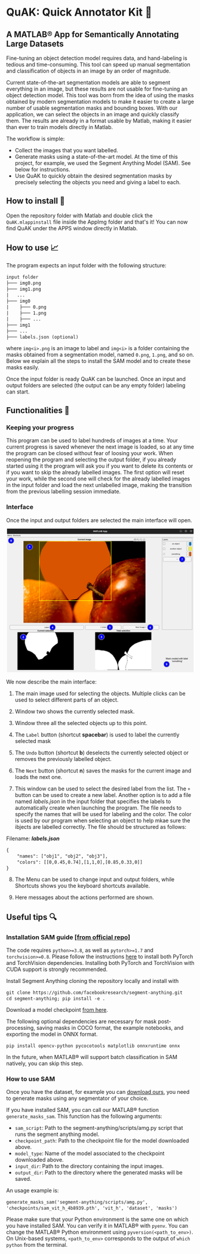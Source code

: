 # QuAK: Quick Annotator Kit :baby_chick:
## A MATLAB® App for Semantically Annotating Large Datasets
Fine-tuning an object detection model requires data, and hand-labeling is tedious and time-consuming. This tool can speed up manual segmentation and classification of objects in an image by an order of magnitude.

Current state-of-the-art segmentation models are able to segment everything in an image, but these results are not usable for fine-tuning an object detection model. 
This tool was born from the idea of using the masks obtained by modern segmentation models to make it easier to create a large number of usable segmentation masks and bounding boxes. With our application, we can select the objects in an image and quickly classify them. The results are already in a format usable by Matlab, making it easier than ever to train models directly in Matlab.

The workflow is simple:

- Collect the images that you want labelled.
- Generate masks using a state-of-the-art model. At the time of this project, for example, we used the Segment Anything Model (SAM). See below for instructions.
- Use QuAK to quickly obtain the desired segmentation masks by precisely selecting the objects you need and giving a label to each.

## How to install :floppy_disk:
Open the repository folder with Matlab and double click the `QuAK.mlappinstall` file inside the AppImg folder and that's it! You can now find QuAK under the APPS window directly in Matlab.

## How to use :chart_with_upwards_trend:
The program expects an input folder with the following structure:

```
input folder
├─── img0.png
├─── img1.png
|   ...
├─── img0
|    ├─── 0.png
|    ├─── 1.png
|    ├─── ...
├─── img1
├─── ...
├─── labels.json (optional)
```

where `img<i>.png` is an image to label and `img<i>` is a folder containing the masks obtained from a segmentation model, named `0.png`, `1.png`, and so on. Below we explain all the steps to install the SAM model and to create these masks easily.

Once the input folder is ready QuAK can be launched. Once an input and output folders are selected (the output can be any empty folder) labeling can start.

## Functionalities :closed_book:

### Keeping your progress
This program can be used to label hundreds of images at a time. Your current progress is saved whenever the next image is loaded, so at any time the program can be closed without fear of loosing your work. When reopening the program and selecting the output folder, if you already started using it  the program will ask you if you want to delete its contents or if you want to skip the already labelled images. The first option will reset your work, while the second one will check for the already labelled images in the input folder and load the next unlabelled image, making the transition from the previous labelling session immediate.

### Interface
Once the input and output folders are selected the main interface will open. 

<p align="center">
    <img src="./resources/quak_screenshot.png" width="500">
</p>

We now describe the main interface:

1) The main image used for selecting the objects. Multiple clicks can be used to select different parts of an object.

2) Window two shows the currently selected mask.

3) Window three all the selected objects up to this point.

4) The `Label` button (shortcut **spacebar**) is used to label the currently selected mask

5) The `Undo` button (shortcut **b**) deselects the currently selected object or removes the previously labelled object.

6) The `Next` button (shortcut **n**) saves the masks for the current image and loads the next one.

7) This window can be used to select the desired label from the list. The `+` button can be used to create a new label. Another option is to add a file named *labels.json* in the input folder that specifies the labels to automatically create when launching the program. The file needs to specify the names that will be used for labeling and the color. The color is used by our program when selecting an object to help mkae sure the ibjects are labelled correctly. 
The file should be structured as follows:

Filename: ***labels.json***
``` 
{
    "names": ["obj1", "obj2", "obj3"],
    "colors": [[0,0.45,0.74],[1,1,0],[0.85,0.33,0]]
}
```

8) The Menu can be used to change input and output folders, while Shortcuts shows you the keyboard shortcuts available.

9) Here messages about the actions performed are shown.

## Useful tips :mag:

### Installation SAM guide [[from official repo]](https://github.com/facebookresearch/segment-anything)

The code requires `python>=3.8`, as well as `pytorch>=1.7` and `torchvision>=0.8`. Please follow the instructions [here](https://pytorch.org/get-started/locally/) to install both PyTorch and TorchVision dependencies. Installing both PyTorch and TorchVision with CUDA support is strongly recommended.

Install Segment Anything cloning the repository locally and install with

```
git clone https://github.com/facebookresearch/segment-anything.git
cd segment-anything; pip install -e .
```
Download a model checkpoint [from here](https://github.com/facebookresearch/segment-anything#model-checkpoints).

The following optional dependencies are necessary for mask post-processing, saving masks in COCO format, the example notebooks, and exporting the model in ONNX format.

```
pip install opencv-python pycocotools matplotlib onnxruntime onnx
```

In the future, when MATLAB® will support batch classification in SAM natively, you can skip this step. 

### How to use SAM

Once you have the dataset, for example you can [download ours](https://drive.google.com/file/d/1UVfK-WBtCJ65ajkv8kS9JIg8XeNF2fr1/view?usp=sharing), you need to generate masks using any segmentator of your choice.

If you have installed SAM, you can call our MATLAB® function ```generate_masks_sam```. 
This function has the following arguments:
- `sam_script`:  Path to the segment-anything/scripts/amg.py script that runs the segment anything model.
- `checkpoint_path`: Path to the checkpoint file for the model downloaded above.
- `model_type`: Name of the model associated to the checkpoint downloaded above.
- `input_dir`: Path to the directory containing the input images.
- `output_dir`: Path to the directory where the generated masks will be saved.

An usage example is: <br>
```
generate_masks_sam('segment-anything/scripts/amg.py', 'checkpoints/sam_vit_h_4b8939.pth', 'vit_h', 'dataset', 'masks')
```

Please make sure that your Python environment is the same one on which you have installed SAM. You can verify it in MATLAB® with `pyenv`. You can change the MATLAB® Python environment using `pyversion(<path_to_env>)`. On Unix-based systems, `<path_to_env>` corresponds to the output of `which python` from the terminal.
